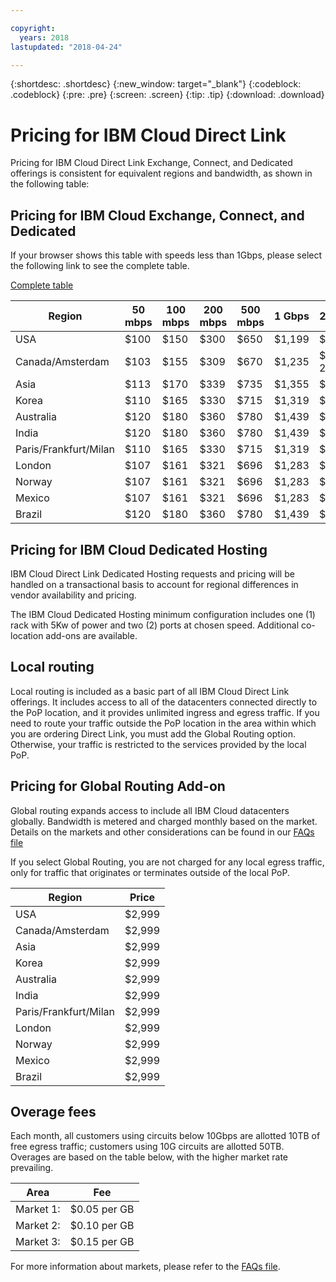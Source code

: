```yaml
---

copyright:
  years: 2018
lastupdated: "2018-04-24"

---
```


{:shortdesc: .shortdesc}
{:new_window: target="_blank"}
{:codeblock: .codeblock}
{:pre: .pre}
{:screen: .screen}
{:tip: .tip}
{:download: .download}


# Pricing for IBM Cloud Direct Link 

Pricing for IBM Cloud Direct Link Exchange, Connect, and Dedicated offerings is consistent for equivalent regions and bandwidth, as shown in the following table:

## Pricing for IBM Cloud Exchange, Connect, and Dedicated

If your browser shows this table with speeds less than 1Gbps, please select the following link to see the complete table.

[Complete table](pricing-table.html)

| Region | 50 mbps | 100 mbps | 200 mbps | 500 mbps | 1 Gbps | 2 Gbps | 5 Gbps | 10 Gbps |
|----|----|----|----|----|----|----|----|----|
| USA |  $100 | $150 | $300 | $650 | $1,199 | $1,999 | $3,750 | $4,999 |
| Canada/Amsterdam |  $103 | $155 | $309 | $670 | $1,235 | $ 2,059 | $3,863 | $5,149 |
| Asia | $113 | $170 | $339 | $735 | $1,355 | $2,259 | $4,238 | $5,649 |
| Korea | $110 | $165 | $330 | $715 | $1,319 | $2,199 | $4,125 | $5,499 |
| Australia | $120 | $180 | $360 | $780 | $1,439 | $2,399 | $4,500| $5,999 |
| India | $120 | $180 | $360 | $780 | $1,439 | $2,399 | $4,500| $5,999 |
| Paris/Frankfurt/Milan |  $110 | $165 | $330 | $715 | $1,319 | $2,199 | $4,125 | $5,499 |
|London |  $107 | $161 | $321 | $696 | $1,283 | $2,139 | $4,013 | $5,349 |
| Norway | $107 | $161 | $321 | $696 | $1,283 | $2,139 | $4,013 | $5,349 |
| Mexico| $107 | $161 | $321 | $696 | $1,283 | $2,139 | $4,013 | $5,349 |
|Brazil | $120 | $180 | $360 | $780 | $1,439 | $2,399 | $4,500| $5,999 |


## Pricing for IBM Cloud Dedicated Hosting

IBM Cloud Direct Link Dedicated Hosting requests and pricing will be handled on a transactional basis to account for regional differences in vendor availability and pricing.

The IBM Cloud Dedicated Hosting minimum configuration includes one (1) rack with 5Kw of power and two (2) ports at chosen speed. Additional co-location add-ons are available.

## Local routing

Local routing is included as a basic part of all IBM Cloud Direct Link offerings. It includes access to all of the datacenters connected directly to the PoP location, and it provides unlimited ingress and egress traffic. If you need to route your traffic outside the PoP location in the area within which you are ordering Direct Link, you must add the Global Routing option. Otherwise, your traffic is restricted to the services provided by the local PoP.

## Pricing for Global Routing Add-on

Global routing expands access to include all IBM Cloud datacenters globally. Bandwidth is metered and charged monthly based on the market. Details on the markets and other considerations can be found in our [FAQs file](faqs.html#what-are-the-local-routing-and-global-routing-options)

If you select Global Routing, you are not charged for any local egress traffic, only for traffic that originates or terminates outside of the local PoP.

| Region | Price |
|---------|----------|
|USA | $2,999 |
|Canada/Amsterdam | $2,999 |
|Asia | $2,999 |
|Korea | $2,999 |
|Australia | $2,999 |
|India | $2,999 |
|Paris/Frankfurt/Milan | $2,999 |
|London | $2,999 |
|Norway | $2,999 |
|Mexico | $2,999 |
|Brazil | $2,999 |

## Overage fees

Each month, all customers using circuits below 10Gbps are allotted 10TB of free egress traffic; customers using 10G circuits are allotted 50TB. Overages are based on the table below, with the higher market rate prevailing. 

|Area | Fee |
|--------|--------|
| Market 1: | $0.05 per GB |
| Market 2: | $0.10 per GB |
| Market 3: | $0.15 per GB |

For more information about markets, please refer to the [FAQs file](faqs.html#what-are-the-local-routing-and-global-routing-options).
